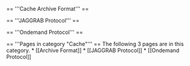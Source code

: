 == '''Cache Archive Format''' ==

== '''JAGGRAB Protocol''' ==

== '''Ondemand Protocol''' ==
<!-- DO NOT EDIT BELOW THIS LINE, OR CHANGE THIS COMMENT, CODE AUTOMATICALLY GENERATED BY category.sh -->
== '''Pages in category "Cache"''' == The following 3 pages are in this
category. \* \[\[Archive Format\]\] \* \[\[JAGGRAB Protocol\]\] \*
\[\[Ondemand Protocol\]\]
